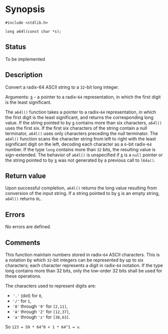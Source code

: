 # Synopsis

`#include <stdlib.h>`

`long a64l(const char *s);`

## Status

To be implemented

## Description

Convert a radix-64 ASCII string to a `32`-bit long integer.

Arguments:
<u>s</u> - a pointer to a radix-`64` representation, in which the first digit is the least significant.

The `a64l()` function takes a pointer to a radix-`64` representation, in which the first digit is the least significant, and returns the corresponding long value. If the string pointed to by <u>s</u> contains more than six characters, `a64l()` uses the first six. If the first six characters of the string contain a null terminator, `a64l()` uses only characters preceding the null terminator. The `a64l()` function scans the character string from left to right with the least significant digit on the left, decoding each character as a `6`-bit radix-`64` number. If the type `long` contains more than `32` bits, the resulting value is sign-extended. The behavior of `a64l()` is unspecified if <u>s</u> is a `null` pointer or the string pointed to by <u>s</u> was not generated by a previous call to `l64a()`.

## Return value

Upon successful completion, `a64l()` returns the long value resulting from conversion of the input string. If a string pointed to by <u>s</u> is an empty string, `a64l()` returns `0L`. 

## Errors

No errors are defined.

## Comments

This function maintain numbers stored in radix-`64` ASCII characters. This is a notation by which `32`-bit integers can be represented by up to six characters; each character represents a digit in radix-`64` notation. If the type long contains more than 32 bits, only the low-order 32 bits shall be used for these operations.

The characters used to represent digits are:

* `'.'` (dot) for `0`,
* `'/'` for `1`,
* `'0'` through `'9'` for `[2,11]`,
* `'A'` through `'Z'` for `[12,37]`,
* `'a'` through `'z'` for `[38,63]`.

So `123 = 59 * 64^0 + 1 * 64^1 = v`.
